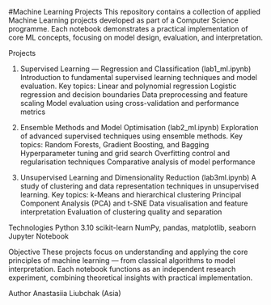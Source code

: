 #Machine Learning Projects
This repository contains a collection of applied Machine Learning projects developed as part of a Computer Science programme. Each notebook demonstrates a practical implementation of core ML concepts, focusing on model design, evaluation, and interpretation.

Projects
1. Supervised Learning — Regression and Classification (lab1_ml.ipynb)
Introduction to fundamental supervised learning techniques and model evaluation.
Key topics:
Linear and polynomial regression
Logistic regression and decision boundaries
Data preprocessing and feature scaling
Model evaluation using cross-validation and performance metrics

2. Ensemble Methods and Model Optimisation (lab2_ml.ipynb)
Exploration of advanced supervised techniques using ensemble methods.
Key topics:
Random Forests, Gradient Boosting, and Bagging
Hyperparameter tuning and grid search
Overfitting control and regularisation techniques
Comparative analysis of model performance

3. Unsupervised Learning and Dimensionality Reduction (lab3ml.ipynb)
A study of clustering and data representation techniques in unsupervised learning.
Key topics:
k-Means and hierarchical clustering
Principal Component Analysis (PCA) and t-SNE
Data visualisation and feature interpretation
Evaluation of clustering quality and separation

Technologies
Python 3.10
scikit-learn
NumPy, pandas, matplotlib, seaborn
Jupyter Notebook

Objective
These projects focus on understanding and applying the core principles of machine learning — from classical algorithms to model interpretation. Each notebook functions as an independent research experiment, combining theoretical insights with practical implementation.

Author
Anastasiia Liubchak (Asia)
